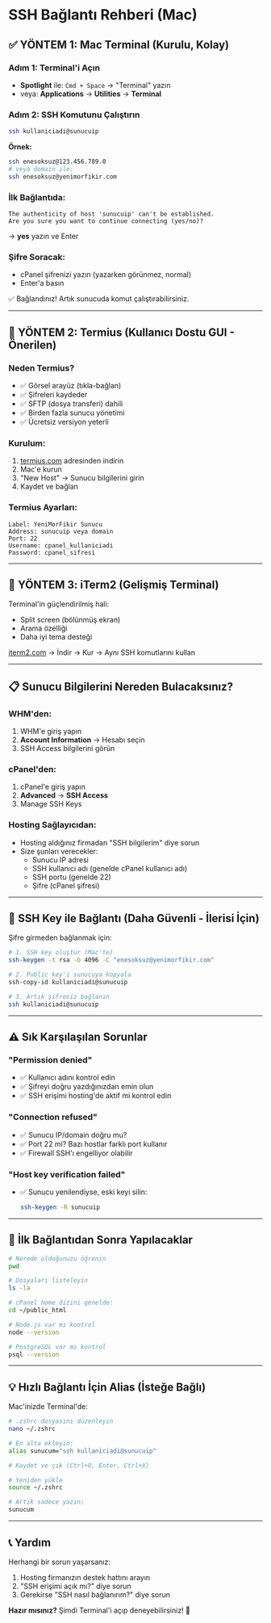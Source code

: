 # SSH Bağlantı Rehberi (Mac)

## ✅ YÖNTEM 1: Mac Terminal (Kurulu, Kolay)

### Adım 1: Terminal'i Açın
- **Spotlight** ile: `Cmd + Space` → "Terminal" yazın
- veya: **Applications** → **Utilities** → **Terminal**

### Adım 2: SSH Komutunu Çalıştırın

```bash
ssh kullaniciadi@sunucuip
```

**Örnek:**
```bash
ssh enesoksuz@123.456.789.0
# veya domain ile:
ssh enesoksuz@yenimorfikir.com
```

### İlk Bağlantıda:
```
The authenticity of host 'sunucuip' can't be established.
Are you sure you want to continue connecting (yes/no)?
```
→ **yes** yazın ve Enter

### Şifre Soracak:
- cPanel şifrenizi yazın (yazarken görünmez, normal)
- Enter'a basın

✅ Bağlandınız! Artık sunucuda komut çalıştırabilirsiniz.

---

## 🎨 YÖNTEM 2: Termius (Kullanıcı Dostu GUI - Önerilen)

### Neden Termius?
- ✅ Görsel arayüz (tıkla-bağlan)
- ✅ Şifreleri kaydeder
- ✅ SFTP (dosya transferi) dahili
- ✅ Birden fazla sunucu yönetimi
- ✅ Ücretsiz versiyon yeterli

### Kurulum:
1. [termius.com](https://termius.com) adresinden indirin
2. Mac'e kurun
3. "New Host" → Sunucu bilgilerini girin
4. Kaydet ve bağlan

### Termius Ayarları:
```
Label: YeniMorFikir Sunucu
Address: sunucuip veya domain
Port: 22
Username: cpanel_kullaniciadi
Password: cpanel_sifresi
```

---

## 🚀 YÖNTEM 3: iTerm2 (Gelişmiş Terminal)

Terminal'in güçlendirilmiş hali:
- Split screen (bölünmüş ekran)
- Arama özelliği
- Daha iyi tema desteği

[iterm2.com](https://iterm2.com) → İndir → Kur → Aynı SSH komutlarını kullan

---

## 📋 Sunucu Bilgilerini Nereden Bulacaksınız?

### WHM'den:
1. WHM'e giriş yapın
2. **Account Information** → Hesabı seçin
3. SSH Access bilgilerini görün

### cPanel'den:
1. cPanel'e giriş yapın
2. **Advanced** → **SSH Access**
3. Manage SSH Keys

### Hosting Sağlayıcıdan:
- Hosting aldığınız firmadan "SSH bilgilerim" diye sorun
- Size şunları verecekler:
  - Sunucu IP adresi
  - SSH kullanıcı adı (genelde cPanel kullanıcı adı)
  - SSH portu (genelde 22)
  - Şifre (cPanel şifresi)

---

## 🔐 SSH Key ile Bağlantı (Daha Güvenli - İlerisi İçin)

Şifre girmeden bağlanmak için:

```bash
# 1. SSH key oluştur (Mac'te)
ssh-keygen -t rsa -b 4096 -C "enesoksuz@yenimorfikir.com"

# 2. Public key'i sunucuya kopyala
ssh-copy-id kullaniciadi@sunucuip

# 3. Artık şifresiz bağlanın
ssh kullaniciadi@sunucuip
```

---

## ⚠️ Sık Karşılaşılan Sorunlar

### "Permission denied"
- ✅ Kullanıcı adını kontrol edin
- ✅ Şifreyi doğru yazdığınızdan emin olun
- ✅ SSH erişimi hosting'de aktif mi kontrol edin

### "Connection refused"
- ✅ Sunucu IP/domain doğru mu?
- ✅ Port 22 mi? Bazı hostlar farklı port kullanır
- ✅ Firewall SSH'ı engelliyor olabilir

### "Host key verification failed"
- ✅ Sunucu yenilendiyse, eski keyi silin:
  ```bash
  ssh-keygen -R sunucuip
  ```

---

## 🎯 İlk Bağlantıdan Sonra Yapılacaklar

```bash
# Nerede olduğunuzu öğrenin
pwd

# Dosyaları listeleyin
ls -la

# cPanel home dizini genelde:
cd ~/public_html

# Node.js var mı kontrol
node --version

# PostgreSQL var mı kontrol
psql --version
```

---

## 💡 Hızlı Bağlantı İçin Alias (İsteğe Bağlı)

Mac'inizde Terminal'de:

```bash
# .zshrc dosyasını düzenleyin
nano ~/.zshrc

# En alta ekleyin:
alias sunucum="ssh kullaniciadi@sunucuip"

# Kaydet ve çık (Ctrl+O, Enter, Ctrl+X)

# Yeniden yükle
source ~/.zshrc

# Artık sadece yazın:
sunucum
```

---

## 📞 Yardım

Herhangi bir sorun yaşarsanız:
1. Hosting firmanızın destek hattını arayın
2. "SSH erişimi açık mı?" diye sorun
3. Gerekirse "SSH nasıl bağlanırım?" diye sorun

**Hazır mısınız?** Şimdi Terminal'i açıp deneyebilirsiniz! 🚀

